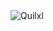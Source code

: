 <img alt="Quilxl" src="https://github.com/user-attachments/assets/eda62bc4-c0b9-4c16-83b6-35e1f5ed7c94" />

<!--
**Quilxl/quilxl** is a ✨ _special_ ✨ repository because its `README.md` (this file) appears on your GitHub profile.

Here are some ideas to get you started:

- 🔭 I’m currently working on ...
- 🌱 I’m currently learning ...
- 👯 I’m looking to collaborate on ...
- 🤔 I’m looking for help with ...
- 💬 Ask me about ...
- 📫 How to reach me: ...
- 😄 Pronouns: ...
- ⚡ Fun fact: ...
-->
